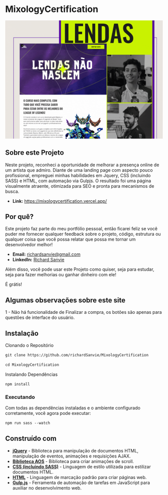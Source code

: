 # MixologyCertification

![Minha Imagem](https://github.com/richardsanvie/MixologyCertification/blob/richardBranch/image/CriandoLendas.gif)


## Sobre este Projeto
Neste projeto, reconheci a oportunidade de melhorar a presença online de um artista que admiro. Diante de uma landing page com aspecto pouco profissional, empreguei minhas habilidades em Jquery, CSS (incluindo SASS) e HTML, com automação via Gulpjs. O resultado foi uma página visualmente atraente, otimizada para SEO e pronta para mecanismos de busca.

- **Link:** https://mixologycertification.vercel.app/

## Por quê?
Este projeto faz parte do meu portfólio pessoal, então ficarei feliz se você puder me fornecer qualquer feedback sobre o projeto, código, estrutura ou qualquer coisa que você possa relatar que possa me tornar um desenvolvedor melhor!

- **Email:** [richardsanvie@gmail.com](mailto:richardsanvie@gmail.com)
- **LinkedIn:** [Richard Sanvie](https://www.linkedin.com/in/richardsanvie/)


Além disso, você pode usar este Projeto como quiser, seja para estudar, seja para fazer melhorias ou ganhar dinheiro com ele!

É grátis!

## Algumas observações sobre este site
1 - Não há funcionalidade de Finalizar a compra, os botões são apenas para questões de interface do usuário.


## Instalação
Clonando o Repositório

```html
git clone https://github.com/richardSanvie/MixologyCertification
```
```html
cd MixologyCertification
```

Instalando Dependências

```html
npm install
```

### Executando 
Com todas as dependências instaladas e o ambiente configurado corretamente, você agora pode executar:

```html
npm run sass --watch
``` 

## Construído com

- [**jQuery**](https://jquery.com/) - Biblioteca para manipulação de documentos HTML, manipulação de eventos, animações e requisições AJAX.
- [**Biblioteca AOS**](https://michalsnik.github.io/aos/) - Biblioteca para criar animações de scroll.
- [**CSS (incluindo SASS)**](https://developer.mozilla.org/pt-BR/docs/Web/CSS) - Linguagem de estilo utilizada para estilizar documentos HTML.
- [**HTML**](https://developer.mozilla.org/pt-BR/docs/Web/HTML) - Linguagem de marcação padrão para criar páginas web.
- [**Gulp.js**](https://gulpjs.com/) - Ferramenta de automação de tarefas em JavaScript para auxiliar no desenvolvimento web.

